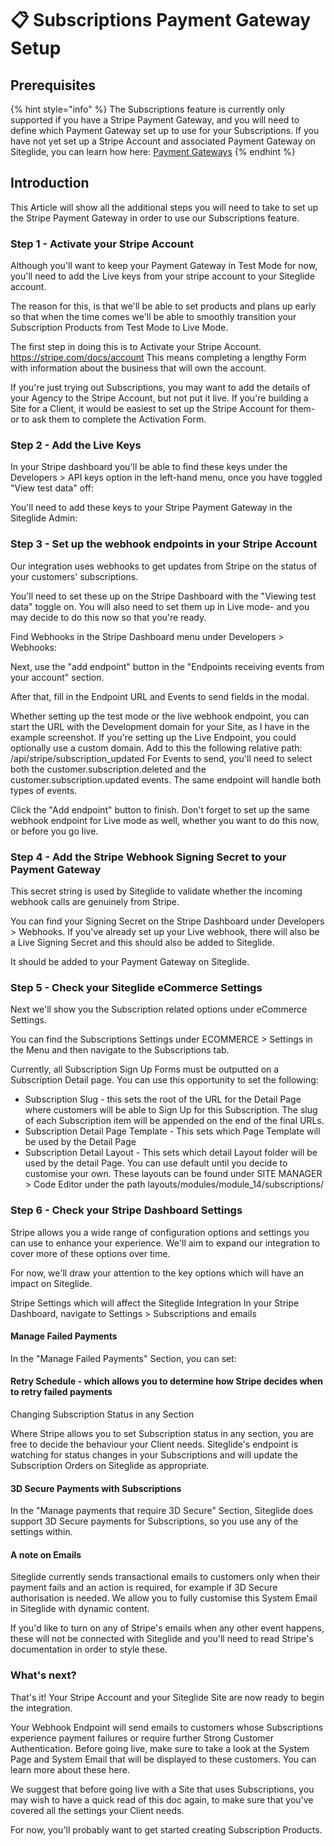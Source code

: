 # 📋 Subscriptions Payment Gateway Setup

## Prerequisites

{% hint style="info" %}
The Subscriptions feature is currently only supported if you have a Stripe Payment Gateway, and you will need to define which Payment Gateway set up to use for your Subscriptions. If you have not yet set up a Stripe Account and associated Payment Gateway on Siteglide, you can learn how here: [Payment Gateways](../../../ecommerce/get-started-ecommerce/payment-gateways/)
{% endhint %}

## Introduction

This Article will show all the additional steps you will need to take to set up the Stripe Payment Gateway in order to use our Subscriptions feature.

### Step 1 - Activate your Stripe Account

Although you'll want to keep your Payment Gateway in Test Mode for now, you'll need to add the Live keys from your stripe account to your Siteglide account.

The reason for this, is that we'll be able to set products and plans up early so that when the time comes we'll be able to smoothly transition your Subscription Products from Test Mode to Live Mode.

The first step in doing this is to Activate your Stripe Account. https://stripe.com/docs/account This means completing a lengthy Form with information about the business that will own the account.

If you're just trying out Subscriptions, you may want to add the details of your Agency to the Stripe Account, but not put it live. If you're building a Site for a Client, it would be easiest to set up the Stripe Account for them- or to ask them to complete the Activation Form.

### Step 2 - Add the Live Keys

In your Stripe dashboard you'll be able to find these keys under the Developers > API keys option in the left-hand menu, once you have toggled "View test data" off:

You'll need to add these keys to your Stripe Payment Gateway in the Siteglide Admin:

### Step 3 - Set up the webhook endpoints in your Stripe Account

Our integration uses webhooks to get updates from Stripe on the status of your customers' subscriptions.

You'll need to set these up on the Stripe Dashboard with the "Viewing test data" toggle on. You will also need to set them up in Live mode- and you may decide to do this now so that you're ready.

Find Webhooks in the Stripe Dashboard menu under Developers > Webhooks:

Next, use the "add endpoint" button in the "Endpoints receiving events from your account" section.

After that, fill in the Endpoint URL and Events to send fields in the modal.

Whether setting up the test mode or the live webhook endpoint, you can start the URL with the Development domain for your Site, as I have in the example screenshot. If you're setting up the Live Endpoint, you could optionally use a custom domain. Add to this the following relative path: /api/stripe/subscription\_updated For Events to send, you'll need to select both the customer.subscription.deleted and the customer.subscription.updated events. The same endpoint will handle both types of events.

Click the "Add endpoint" button to finish. Don't forget to set up the same webhook endpoint for Live mode as well, whether you want to do this now, or before you go live.

### Step 4 - Add the Stripe Webhook Signing Secret to your Payment Gateway

This secret string is used by Siteglide to validate whether the incoming webhook calls are genuinely from Stripe.

You can find your Signing Secret on the Stripe Dashboard under Developers > Webhooks. If you've already set up your Live webhook, there will also be a Live Signing Secret and this should also be added to Siteglide.

It should be added to your Payment Gateway on Siteglide.

### Step 5 - Check your Siteglide eCommerce Settings

Next we'll show you the Subscription related options under eCommerce Settings.

You can find the Subscriptions Settings under ECOMMERCE > Settings in the Menu and then navigate to the Subscriptions tab.

Currently, all Subscription Sign Up Forms must be outputted on a Subscription Detail page. You can use this opportunity to set the following:

* Subscription Slug - this sets the root of the URL for the Detail Page where customers will be able to Sign Up for this Subscription. The slug of each Subscription item will be appended on the end of the final URLs.
* Subscription Detail Page Template - This sets which Page Template will be used by the Detail Page
* Subscription Detail Layout - This sets which detail Layout folder will be used by the detail Page. You can use default until you decide to customise your own. These layouts can be found under SITE MANAGER > Code Editor under the path layouts/modules/module\_14/subscriptions/

### Step 6 - Check your Stripe Dashboard Settings

Stripe allows you a wide range of configuration options and settings you can use to enhance your experience. We'll aim to expand our integration to cover more of these options over time.

For now, we'll draw your attention to the key options which will have an impact on Siteglide.

Stripe Settings which will affect the Siteglide Integration In your Stripe Dashboard, navigate to Settings > Subscriptions and emails

#### Manage Failed Payments

In the "Manage Failed Payments" Section, you can set:

#### Retry Schedule - which allows you to determine how Stripe decides when to retry failed payments

Changing Subscription Status in any Section

Where Stripe allows you to set Subscription status in any section, you are free to decide the behaviour your Client needs. Siteglide's endpoint is watching for status changes in your Subscriptions and will update the Subscription Orders on Siteglide as appropriate.

#### 3D Secure Payments with Subscriptions

In the "Manage payments that require 3D Secure" Section, Siteglide does support 3D Secure payments for Subscriptions, so you use any of the settings within.

#### A note on Emails

Siteglide currently sends transactional emails to customers only when their payment fails and an action is required, for example if 3D Secure authorisation is needed. We allow you to fully customise this System Email in Siteglide with dynamic content.

If you'd like to turn on any of Stripe's emails when any other event happens, these will not be connected with Siteglide and you'll need to read Stripe's documentation in order to style these.

### What's next?

That's it! Your Stripe Account and your Siteglide Site are now ready to begin the integration.

Your Webhook Endpoint will send emails to customers whose Subscriptions experience payment failures or require further Strong Customer Authentication. Before going live, make sure to take a look at the System Page and System Email that will be displayed to these customers. You can learn more about these here.

We suggest that before going live with a Site that uses Subscriptions, you may wish to have a quick read of this doc again, to make sure that you've covered all the settings your Client needs.

For now, you'll probably want to get started creating Subscription Products.
